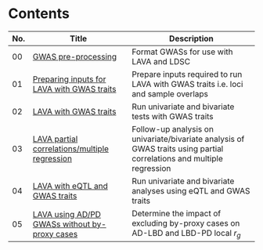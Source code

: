 # Contents

| No. | Title | Description |
| --- | --- | --- | 
| 00 | [GWAS pre-processing](00_gwas_preprocessing.html) | Format GWASs for use with LAVA and LDSC |
| 01 | [Preparing inputs for LAVA with GWAS traits](01_preparing_inputs_gwas.html) | Prepare inputs required to run LAVA with GWAS traits i.e. loci and sample overlaps |
| 02 | [LAVA with GWAS traits](02_run_univar_bivar_test.html) | Run univariate and bivariate tests with GWAS traits | 
| 03 | [LAVA partial correlations/multiple regression](03_run_partial_corr_multi_reg.html) | Follow-up analysis on univariate/bivariate analysis of GWAS traits using partial correlations and multiple regression  | 
| 04 | [LAVA with eQTL and GWAS traits](04_run_eqtl_analyses.html) | Run univariate and bivariate analyses using eQTL and GWAS traits | 
| 05 | [LAVA using AD/PD GWASs without by-proxy cases](05_run_noproxy_check.html) | Determine the impact of excluding by-proxy cases on AD-LBD and LBD-PD local $r_g$ | 
